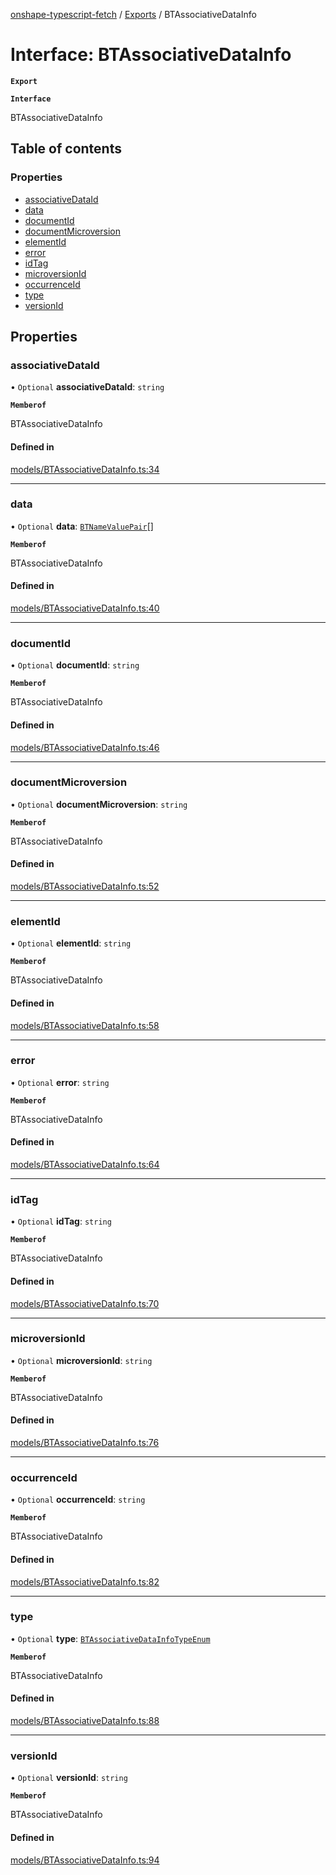 [onshape-typescript-fetch](../README.md) / [Exports](../modules.md) / BTAssociativeDataInfo

# Interface: BTAssociativeDataInfo

**`Export`**

**`Interface`**

BTAssociativeDataInfo

## Table of contents

### Properties

- [associativeDataId](BTAssociativeDataInfo.md#associativedataid)
- [data](BTAssociativeDataInfo.md#data)
- [documentId](BTAssociativeDataInfo.md#documentid)
- [documentMicroversion](BTAssociativeDataInfo.md#documentmicroversion)
- [elementId](BTAssociativeDataInfo.md#elementid)
- [error](BTAssociativeDataInfo.md#error)
- [idTag](BTAssociativeDataInfo.md#idtag)
- [microversionId](BTAssociativeDataInfo.md#microversionid)
- [occurrenceId](BTAssociativeDataInfo.md#occurrenceid)
- [type](BTAssociativeDataInfo.md#type)
- [versionId](BTAssociativeDataInfo.md#versionid)

## Properties

### associativeDataId

• `Optional` **associativeDataId**: `string`

**`Memberof`**

BTAssociativeDataInfo

#### Defined in

[models/BTAssociativeDataInfo.ts:34](https://github.com/toebes/onshape-typescript-fetch/blob/3e11ae1/models/BTAssociativeDataInfo.ts#L34)

___

### data

• `Optional` **data**: [`BTNameValuePair`](BTNameValuePair.md)[]

**`Memberof`**

BTAssociativeDataInfo

#### Defined in

[models/BTAssociativeDataInfo.ts:40](https://github.com/toebes/onshape-typescript-fetch/blob/3e11ae1/models/BTAssociativeDataInfo.ts#L40)

___

### documentId

• `Optional` **documentId**: `string`

**`Memberof`**

BTAssociativeDataInfo

#### Defined in

[models/BTAssociativeDataInfo.ts:46](https://github.com/toebes/onshape-typescript-fetch/blob/3e11ae1/models/BTAssociativeDataInfo.ts#L46)

___

### documentMicroversion

• `Optional` **documentMicroversion**: `string`

**`Memberof`**

BTAssociativeDataInfo

#### Defined in

[models/BTAssociativeDataInfo.ts:52](https://github.com/toebes/onshape-typescript-fetch/blob/3e11ae1/models/BTAssociativeDataInfo.ts#L52)

___

### elementId

• `Optional` **elementId**: `string`

**`Memberof`**

BTAssociativeDataInfo

#### Defined in

[models/BTAssociativeDataInfo.ts:58](https://github.com/toebes/onshape-typescript-fetch/blob/3e11ae1/models/BTAssociativeDataInfo.ts#L58)

___

### error

• `Optional` **error**: `string`

**`Memberof`**

BTAssociativeDataInfo

#### Defined in

[models/BTAssociativeDataInfo.ts:64](https://github.com/toebes/onshape-typescript-fetch/blob/3e11ae1/models/BTAssociativeDataInfo.ts#L64)

___

### idTag

• `Optional` **idTag**: `string`

**`Memberof`**

BTAssociativeDataInfo

#### Defined in

[models/BTAssociativeDataInfo.ts:70](https://github.com/toebes/onshape-typescript-fetch/blob/3e11ae1/models/BTAssociativeDataInfo.ts#L70)

___

### microversionId

• `Optional` **microversionId**: `string`

**`Memberof`**

BTAssociativeDataInfo

#### Defined in

[models/BTAssociativeDataInfo.ts:76](https://github.com/toebes/onshape-typescript-fetch/blob/3e11ae1/models/BTAssociativeDataInfo.ts#L76)

___

### occurrenceId

• `Optional` **occurrenceId**: `string`

**`Memberof`**

BTAssociativeDataInfo

#### Defined in

[models/BTAssociativeDataInfo.ts:82](https://github.com/toebes/onshape-typescript-fetch/blob/3e11ae1/models/BTAssociativeDataInfo.ts#L82)

___

### type

• `Optional` **type**: [`BTAssociativeDataInfoTypeEnum`](../modules.md#btassociativedatainfotypeenum-1)

**`Memberof`**

BTAssociativeDataInfo

#### Defined in

[models/BTAssociativeDataInfo.ts:88](https://github.com/toebes/onshape-typescript-fetch/blob/3e11ae1/models/BTAssociativeDataInfo.ts#L88)

___

### versionId

• `Optional` **versionId**: `string`

**`Memberof`**

BTAssociativeDataInfo

#### Defined in

[models/BTAssociativeDataInfo.ts:94](https://github.com/toebes/onshape-typescript-fetch/blob/3e11ae1/models/BTAssociativeDataInfo.ts#L94)
